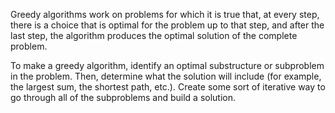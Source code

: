 Greedy algorithms work on problems for which it is true that, at every step, there is a choice that is optimal for the problem up to that step, 
 and after the last step, the algorithm produces the optimal solution of the complete problem.

To make a greedy algorithm, identify an optimal substructure or subproblem in the problem.
Then, determine what the solution will include (for example, the largest sum, the shortest path, etc.).
Create some sort of iterative way to go through all of the subproblems and build a solution.
